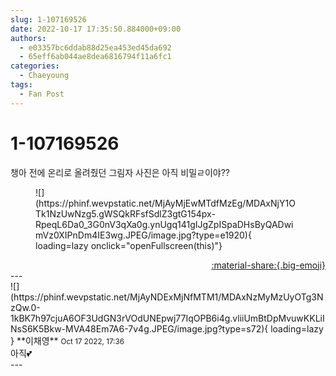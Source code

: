 ```yaml
---
slug: 1-107169526
date: 2022-10-17 17:35:50.884000+09:00
authors:
  - e03357bc6ddab88d25ea453ed45da692
  - 65eff6ab044ae8dea6816794f11a6fc1
categories:
  - Chaeyoung
tags:
  - Fan Post
---
```


# 1-107169526

<div class="post-container" markdown="1">
<div class="content-container md-sidebar__scrollwrap" markdown="1">

챙아 전에 온리로 올려줬던 그림자 사진은 아직 비밀ㄹ이야??
<figure markdown="1">
![](https://phinf.wevpstatic.net/MjAyMjEwMTdfMzEg/MDAxNjY1OTk1NzUwNzg5.gWSQkRFsfSdlZ3gtG154px-RpeqL6Da0_3G0nV3qXa0g.ynUgq141gIJgZpISpaDHsByQADwimVz0XIPnDm4IE3wg.JPEG/image.jpg?type=e1920){ loading=lazy onclick="openFullscreen(this)"}
</figure>


</div>
</div>

<div style="text-align: right;" markdown="1">
<a href="https://weverse.io/fromis9/fanpost/1-107169526" style="text-align: right;">:material-share:{.big-emoji}</a>
</div>
---

<div class="comments-container md-sidebar__scrollwrap" markdown="1">
<div class="comment" markdown="1">
<div class='id-container' markdown="1">
![](https://phinf.wevpstatic.net/MjAyNDExMjNfMTM1/MDAxNzMyMzUyOTg3NzQw.0-1kBK7h97cjuA6OF3UdGN3rVOdUNEpwj77IqOPB6i4g.vliiUmBtDpMvuwKKLiINsS6K5Bkw-MVA48Em7A6-7v4g.JPEG/image.jpg?type=s72){ loading=lazy }
**<span class="artist">이채영</span>** <small>Oct 17 2022, 17:36</small><br>
</div>
<div class='comment-body' markdown="1">
아직💕
</div>
</div>
</div>
---
